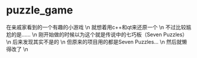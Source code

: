 # puzzle_game
在亲戚家看到的一个有趣的小游戏  \n
就想着用c++和qt来还原一个    \n
不过比较尴尬的是……  \n
刚开始做的时候以为这个就是传说中的七巧板（Seven Puzzles）  \n
后来发现其实不是的  \n
但原来的项目用的都是Seven Puzzles...  \n
然后就懒得改了  \n
